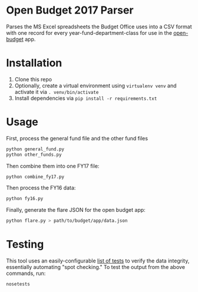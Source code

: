 # Open Budget 2017 Parser 
Parses the MS Excel spreadsheets the Budget Office uses into a CSV format with one record for 
every year-fund-department-class for use in the
[open-budget](https://github.com/cityofphiladelphia/open-budget) app.

# Installation
1. Clone this repo
2. Optionally, create a virtual environment using `virtualenv venv`
and activate it via `. venv/bin/activate`
3. Install dependencies via `pip install -r requirements.txt`

# Usage
First, process the general fund file and the other fund files
```sh
python general_fund.py
python other_funds.py
```
Then combine them into one FY17 file:
```sh
python combine_fy17.py
```
Then process the FY16 data:
```sh
python fy16.py
```
Finally, generate the flare JSON for the open budget app:
```sh
python flare.py > path/to/budget/app/data.json
```

# Testing
This tool uses an easily-configurable [list of tests](test/config_fy17.yml) to
verify the data integrity, essentially automating "spot checking." To test the output
from the above commands, run:
```sh
nosetests
```
